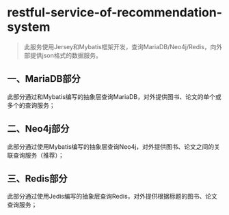 # restful-service-of-recommendation-system
> 此服务使用Jersey和Mybatis框架开发，查询MariaDB/Neo4j/Redis，向外部提供json格式的数据服务。

## 一、MariaDB部分
此部分通过和Mybatis编写的抽象层查询MariaDB，对外提供图书、论文的单个或多个的查询服务；

## 二、Neo4j部分
此部分通过使用Mybatis编写的抽象层查询Neo4j，对外提供图书、论文之间的关联查询服务（推荐）；

## 三、Redis部分
此部分通过使用Jedis编写的抽象层查询Redis，对外提供根据标题的图书、论文查询服务；
